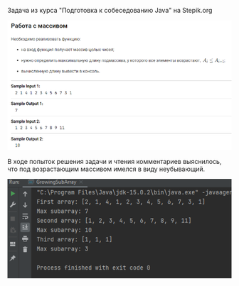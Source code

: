 <p>Задача из курса "Подготовка к собеседованию Java" на Stepik.org</p>

![img.png](img.png)

<p>В ходе попыток решения задачи и чтения комментариев выяснилось, что под возрастающим массивом 
имелся в виду неубывающий.</p>

![img_1.png](img_1.png)